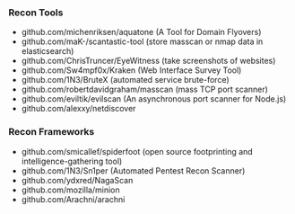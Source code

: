 ### Recon Tools

- github.com/michenriksen/aquatone (A Tool for Domain Flyovers)
- github.com/maK-/scantastic-tool (store masscan or nmap data in elasticsearch)
- github.com/ChrisTruncer/EyeWitness (take screenshots of websites)
- github.com/Sw4mpf0x/Kraken (Web Interface Survey Tool)
- github.com/1N3/BruteX (automated service brute-force)
- github.com/robertdavidgraham/masscan (mass TCP port scanner)
- github.com/eviltik/evilscan (An asynchronous port scanner for Node.js)
- github.com/alexxy/netdiscover


### Recon Frameworks

- github.com/smicallef/spiderfoot (open source footprinting and intelligence-gathering tool)
- github.com/1N3/Sn1per (Automated Pentest Recon Scanner)
- github.com/ydxred/NagaScan
- github.com/mozilla/minion
- github.com/Arachni/arachni

